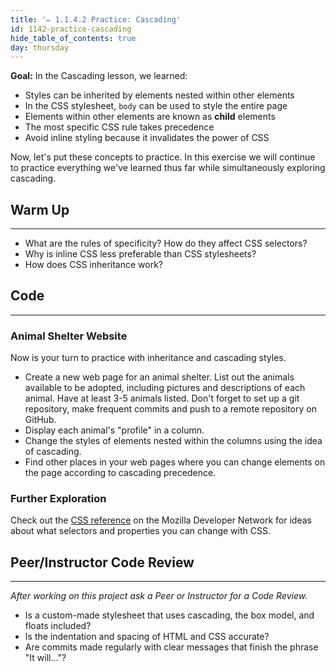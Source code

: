 ```yaml
---
title: '✏️ 1.1.4.2 Practice: Cascading'
id: 1142-practice-cascading
hide_table_of_contents: true
day: thursday
---
```


**Goal:**   In the Cascading lesson, we learned:

* Styles can be inherited by elements nested within other elements
* In the CSS stylesheet, `body` can be used to style the entire page
* Elements within other elements are known as **child** elements
* The most specific CSS rule takes precedence
* Avoid inline styling because it invalidates the power of CSS

Now, let's put these concepts to practice. In this exercise we will continue to practice everything we've learned thus far while simultaneously exploring cascading.

## Warm Up
---

* What are the rules of specificity? How do they affect CSS selectors?
* Why is inline CSS less preferable than CSS stylesheets?
* How does CSS inheritance work?

## Code
---

### Animal Shelter Website

Now is your turn to practice with inheritance and cascading styles.

* Create a new web page for an animal shelter. List out the animals available to be adopted, including pictures and descriptions of each animal. Have at least 3-5 animals listed. Don't forget to set up a git repository, make frequent commits and push to a remote repository on GitHub.
* Display each animal's "profile" in a column.
* Change the styles of elements nested within the columns using the idea of cascading.
* Find other places in your web pages where you can change elements on the page according to cascading precedence.

### Further Exploration

Check out the [CSS reference](https://developer.mozilla.org/en-US/docs/Web/CSS/Reference) on the Mozilla Developer Network for ideas about what selectors and properties you can change with CSS.

## Peer/Instructor Code Review
---

_After working on this project ask a Peer or Instructor for a Code Review._

* Is a custom-made stylesheet that uses cascading, the box model, and floats included?
* Is the indentation and spacing of HTML and CSS accurate?
* Are commits made regularly with clear messages that finish the phrase "It will..."?
